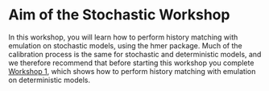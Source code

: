 # Aim of the Stochastic Workshop

In this workshop, you will learn how to perform history matching with emulation on stochastic models, using the hmer package. Much of the calibration process is the same for stochastic and deterministic models, and we therefore recommend that before starting this workshop you complete [Workshop 1](https://danny-sc.github.io/determ_workshop/index.html), which shows how to perform history matching with emulation on deterministic models. 
